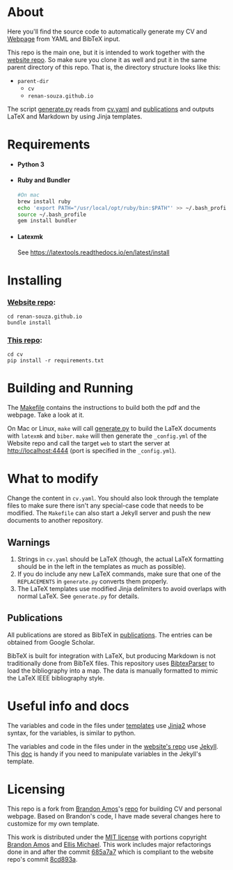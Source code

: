 
# About

Here you'll find the source code to automatically generate my CV
and [Webpage](https://renansouza.org)
from YAML and BibTeX input.

This repo is the main one, but it is intended to work together with the [website repo](https://github.com/renan-souza/renan-souza.github.io).
So make sure you clone it as well and put it in the same parent directory of this repo.
That is, the directory structure looks like this:

- `parent-dir`
    - `cv`
    - `renan-souza.github.io`

The script [generate.py](generate.py) reads from [cv.yaml](cv.yaml) and
[publications](publications) and outputs LaTeX and Markdown
by using Jinja templates.

# Requirements

- #### Python 3
- #### Ruby and Bundler
    ```bash
    #On mac
    brew install ruby
    echo 'export PATH="/usr/local/opt/ruby/bin:$PATH"' >> ~/.bash_profile
    source ~/.bash_profile
    gem install bundler
    ```
- #### Latexmk
    See https://latextools.readthedocs.io/en/latest/install


# Installing

### [Website repo](https://github.com/renan-souza/renan-souza.github.io):

 ```shell
 cd renan-souza.github.io
 bundle install
 ```

### [This repo](#):

 ```shell
 cd cv
 pip install -r requirements.txt
 ```

# Building and Running

The [Makefile](Makefile) contains the instructions to build both the pdf and the webpage. Take a look at it.

On Mac or Linux, `make` will call [generate.py](generate.py) to
build the LaTeX documents with `latexmk` and `biber`.
`make` will then generate the `_config.yml` of the Website repo and call the
target `web` to start the server at [http://localhost:4444](http://localhost:4444) (port is specified in the `_config.yml`).

# What to modify
Change the content in `cv.yaml`.
You should also look through the template files to make sure there isn't any
special-case code that needs to be modified.
The `Makefile` can also start a Jekyll server and push the
new documents to another repository.


## Warnings
1. Strings in `cv.yaml` should be LaTeX (though, the actual LaTeX formatting
   should be in the left in the templates as much as possible).
2. If you do include any new LaTeX commands, make sure that one of the
   `REPLACEMENTS` in `generate.py` converts them properly.
3. The LaTeX templates use modified Jinja delimiters to avoid overlaps with
   normal LaTeX. See `generate.py` for details.

## Publications
All publications are stored as BibTeX in [publications](publications).
The entries can be obtained from Google Scholar.


BibTeX is built for integration with LaTeX, but producing
Markdown is not traditionally done from BibTeX files.
This repository uses [BibtexParser][bibtexparser] to load the
bibliography into a map.
The data is manually formatted to mimic the LaTeX
IEEE bibliography style.

[bibtexparser]: https://bibtexparser.readthedocs.org/en/latest/index.html

# Useful info and docs

The variables and code in the files under [templates](templates)
use [Jinja2](https://jinja.palletsprojects.com/en/2.11.x/)
whose syntax, for the variables, is similar to python.

The variables and code in the files under in the [website's repo](https://github.com/renan-souza/renan-souza.github.io)
use [Jekyll](https://jekyllrb.com/). This [doc](https://shopify.github.io/liquid/filters/) is handy if you need to
manipulate variables in the Jekyll's template.


# Licensing

This repo is a fork from [Brandon Amos](http://bamos.github.io)'s [repo](https://github.com/bamos/cv) for building CV and personal webpage.
Based on Brandon's code, I have made several changes here to customize for my own template.

This work is distributed under the [MIT license](LICENSE.mit)
with portions copyright [Brandon Amos](licenses/LICENSE-emichael.mit) and [Ellis Michael](licenses/LICENSE-emichael.mit).
This work includes major refactorings done in and after the commit [685a7a7](https://github.com/renan-souza/cv/commit/685a7a73515c06ce3dbe3da8ccfdda0d0bcf19be)
which is compliant to the website repo's commit [8cd893a](https://github.com/renan-souza/renan-souza.github.io/commit/8cd893a5149b244f9f8e13a82f7d7c4660ed4fca).

